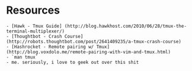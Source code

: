 # Resources
    - [Hawk - Tmux Guide] (http://blog.hawkhost.com/2010/06/28/tmux-the-terminal-multiplexer/)
    - [Thoughtbot - Crash Course] (http://robots.thoughtbot.com/post/2641409235/a-tmux-crash-course)
    - [Hashrocket - Remote pairing w/ Tmux] (http://blog.voxdolo.me/remote-pairing-with-vim-and-tmux.html)
    - `man tmux`
    - me. seriously, i love to geek out over this shit

